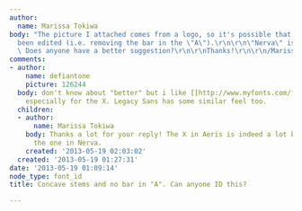 ```yaml
---
author:
  name: Marissa Tokiwa
body: "The picture I attached comes from a logo, so it's possible that the font has
  been edited (i.e. removing the bar in the \"A\").\r\n\r\n\"Nerva\" is fairly similar.
  \ Does anyone have a better suggestion?\r\n\r\nThanks!\r\n\r\n/Marissa\r\n\r\n[img:sites/default/files/old-images/xcellentai_590px_3591.jpg]\r\n\r\n"
comments:
- author:
    name: defiantone
    picture: 126244
  body: don't know about "better" but i like [[http://www.myfonts.com/fonts/linotype/aeris/|Aeris]]
    especially for the X. Legacy Sans has some similar feel too.
  children:
  - author:
      name: Marissa Tokiwa
    body: Thanks a lot for your reply! The X in Aeris is indeed a lot better than
      the one in Nerva.
    created: '2013-05-19 02:03:02'
  created: '2013-05-19 01:27:31'
date: '2013-05-19 01:09:14'
node_type: font_id
title: Concave stems and no bar in "A". Can anyone ID this?

---
```

